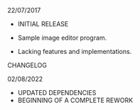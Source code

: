 22/07/2017
- INITIAL RELEASE

- Sample image editor program.

- Lacking features and implementations.

CHANGELOG

02/08/2022
- UPDATED DEPENDENCIES
- BEGINNING OF A COMPLETE REWORK
